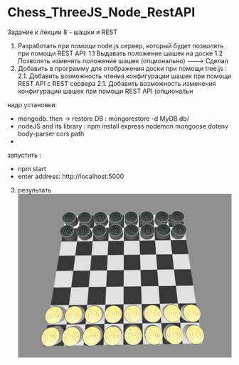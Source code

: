 # Chess_ThreeJS_Node_RestAPI
Задание к лекции 8 - шашки и REST
1. Разработать при помощи node.js сервер, который будет позволять при помощи REST API:
1.1 Выдавать положение шашек на доске 
1.2 Позволять изменять положение шашек (опционально)
---> Cделал
2. Добавить в программу для отображения доски при помощи tree.js :
2.1. Добавить возможность чтения конфигурации шашек при помощи REST API c REST сервера
2.1. Добавить возможность изменения конфигурации шашек при помощи REST API (опциональн

надо установки:
  - mongodb. then -> restore DB : mongorestore -d MyDB db/
  - nodeJS and its library : npm install express nodemon mongoose dotenv body-parser cors path
  - 
запустить : 
- npm start
- enter address: http://localhost:5000
3. результать 
![capture](./image/capture.png)
